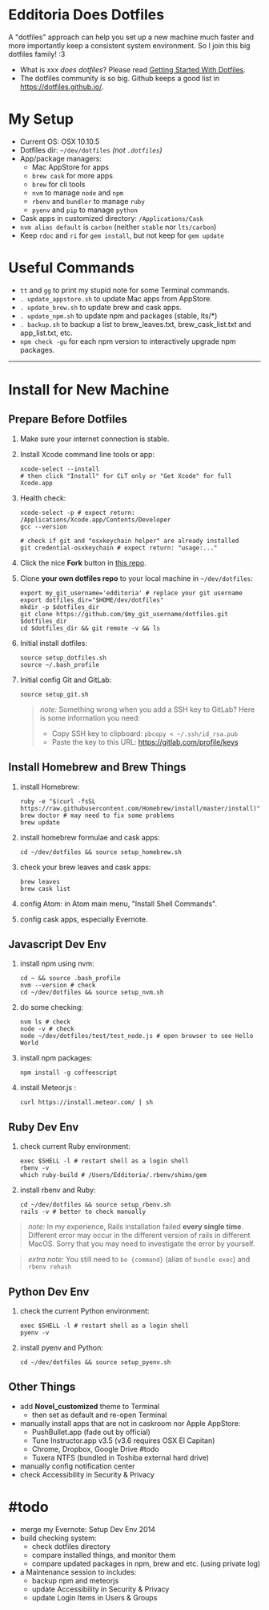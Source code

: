 # Edditoria Does Dotfiles

A "dotfiles" approach can help you set up a new machine much faster and more importantly keep a consistent system environment. So I join this big dotfiles family! \:3

- What is *xxx does dotfiles*? Please read [Getting Started With Dotfiles][get_start].
- The dotfiles community is so big. Github keeps a good list in <https://dotfiles.github.io/>.

[get_start]: https://medium.com/@webprolific/getting-started-with-dotfiles-43c3602fd789 "Getting Started With Dotfiles"


# My Setup

- Current OS: OSX 10.10.5
- Dotfiles dir: `~/dev/dotfiles` *(not `.dotfiles`)*
- App/package managers:
	- Mac AppStore for apps
	- `brew cask` for more apps
	- `brew` for cli tools
	- `nvm` to manage `node` and `npm`
	- `rbenv` and `bundler` to manage `ruby`
	- `pyenv` and `pip` to manage `python`
- Cask apps in customized directory: `/Applications/Cask`
- `nvm alias default` is `carbon` (neither `stable` nor `lts/carbon`)
- Keep `rdoc` and `ri` for `gem install`, but not keep for `gem update`

# Useful Commands

- `tt` and `gg` to print my stupid note for some Terminal commands.
- `. update_appstore.sh` to update Mac apps from AppStore.
- `. update_brew.sh` to update brew and cask apps.
- `. update_npm.sh` to update npm and packages (stable, lts/\*)
- `. backup.sh` to backup a list to brew_leaves.txt, brew_cask_list.txt and app_list.txt, etc.
- `npm check -gu` for each npm version to interactively upgrade npm packages.


---

# Install for New Machine

## Prepare Before Dotfiles

1. Make sure your internet connection is stable.
1. Install Xcode command line tools or app:

	```shell
	xcode-select --install
	# then click "Install" for CLT only or "Get Xcode" for full Xcode.app
	```

1. Health check:

	```shell
	xcode-select -p # expect return: /Applications/Xcode.app/Contents/Developer
	gcc --version

	# check if git and "osxkeychain helper" are already installed
	git credential-osxkeychain # expect return: "usage:..."
	```

1. Click the nice **Fork** button in [this repo](https://github.com/Edditoria/dotfiles).
1. Clone **your own dotfiles repo** to your local machine in `~/dev/dotfiles`:

	```shell
	export my_git_username='edditoria' # replace your git username
	export dotfiles_dir="$HOME/dev/dotfiles"
	mkdir -p $dotfiles_dir
	git clone https://github.com/$my_git_username/dotfiles.git $dotfiles_dir
	cd $dotfiles_dir && git remote -v && ls
	```

1. Initial install dotfiles:

	```shell
	source setup_dotfiles.sh
	source ~/.bash_profile
	```

1. Initial config Git and GitLab:

	```shell
	source setup_git.sh
	```

	> *note:*
	> Something wrong when you add a SSH key to GitLab? Here is some information you need:
	> - Copy SSH key to clipboard: `pbcopy < ~/.ssh/id_rsa.pub`
	> - Paste the key to this URL: <https://gitlab.com/profile/keys>


## Install Homebrew and Brew Things

1. install Homebrew:

	```
	ruby -e "$(curl -fsSL https://raw.githubusercontent.com/Homebrew/install/master/install)"
	brew doctor # may need to fix some problems
	brew update
	```

1. install homebrew formulae and cask apps:

	```
	cd ~/dev/dotfiles && source setup_homebrew.sh
	```

1. check your brew leaves and cask apps:

	```
	brew leaves
	brew cask list
	```

1. config Atom: in Atom main menu, "Install Shell Commands".
1. config cask apps, especially Evernote.

## Javascript Dev Env

1. install npm using nvm:

	```
	cd ~ && source .bash_profile
	nvm --version # check
	cd ~/dev/dotfiles && source setup_nvm.sh
	```

1. do some checking:

	```
	nvm ls # check
	node -v # check
	node ~/dev/dotfiles/test/test_node.js # open browser to see Hello World
	```

1. install npm packages:

	```
	npm install -g coffeescript
	```

1. install Meteor.js :

	```
	curl https://install.meteor.com/ | sh
	```

## Ruby Dev Env

1. check current Ruby environment:

	```
	exec $SHELL -l # restart shell as a login shell
	rbenv -v
	which ruby-build # /Users/Edditoria/.rbenv/shims/gem
	```

1. install rbenv and Ruby:

	```
	cd ~/dev/dotfiles && source setup_rbenv.sh
	rails -v # better to check manually
	```

> *note:*
> In my experience, Rails installation failed **every single time**.
> Different error may occur in the different version of rails in different MacOS.
> Sorry that you may need to investigate the error by yourself.

> *extra note:*
> You still need to `be {command}` (alias of `bundle exec`) and `rbenv rehash`

## Python Dev Env

1. check the current Python environment:

	```
	exec $SHELL -l # restart shell as a login shell
	pyenv -v
	```

1. install pyenv and Python:

	```
	cd ~/dev/dotfiles && source setup_pyenv.sh
	```

## Other Things

- add **Novel_customized** theme to Terminal
	- then set as default and re-open Terminal
- manually install apps that are not in caskroom nor Apple AppStore:
	- PushBullet.app (fade out by official)
	- Tune Instructor.app v3.5 (v3.6 requires OSX El Capitan)
	- Chrome, Dropbox, Google Drive \#todo
	- Tuxera NTFS (bundled in Toshiba external hard drive)
- manually config notification center
- check Accessibility in Security & Privacy

# \#todo

- merge my Evernote: Setup Dev Env 2014
- build checking system:
	- check dotfiles directory
	- compare installed things, and monitor them
	- compare updated packages in npm, brew and etc. (using private log)
- a Maintenance session to includes:
	- backup npm and meteorjs
	- update Accessibility in Security & Privacy
	- update Login Items in Users & Groups
